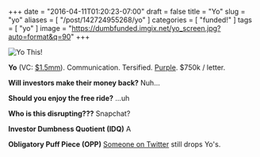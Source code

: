 +++
date = "2016-04-11T01:20:23-07:00"
draft = false
title = "Yo"
slug = "yo"
aliases = [ "/post/142724955268/yo" ]
categories = [ "funded!" ]
tags = [ "yo" ]
image = "https://dumbfunded.imgix.net/yo_screen.jpg?auto=format&q=90"
+++

![Yo This!](https://dumbfunded.imgix.net/yo_screen.jpg?w=640&fit=max&auto=format&q=90 "Yo, you got Yo?")

**Yo** (VC: [$1.5mm](https://www.crunchbase.com/organization/yo)). Communication. Tersified. [Purple](https://www.yahoo.com/). $750k / letter.

<!--more-->

**Will investors make their money back?** Nuh...

**Should you enjoy the free ride?** ...uh

**Who is this disrupting???** Snapchat?

**Investor Dumbness Quotient (IDQ)** A

**Obligatory Puff Piece (OPP)** [Someone on Twitter](https://twitter.com/ameliarianaa/status/718331550576865280) still drops Yo's.
